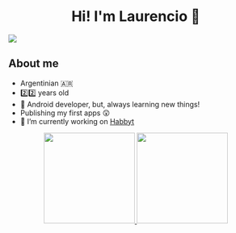 <div align="center">
<h1 align="center">Hi! I'm Laurencio 👋</h1>
</div>
<img src="https://i.imgur.com/yKqndtD.png">

## About me

- Argentinian 🇦🇷
- 2️⃣2️⃣ years old 
- 📲 Android developer, but, always learning new things!
- Publishing my first apps 😲
- 🔭 I’m currently working on [Habbyt](https://github.com/larsorbegozo/habbyt)


<p align="center">
<a href="https://github.com/ArisGuimera">
  <img height="180em" src="https://github-readme-stats-eight-theta.vercel.app/api?username=LarsOrbegozo&show_icons=true&theme=algolia&include_all_commits=true&count_private=true"/>
  <img height="180em" src="https://github-readme-stats-eight-theta.vercel.app/api/top-langs/?username=LarsOrbegozo&layout=compact&langs_count=8&theme=algolia"/>
</a>
</p>
